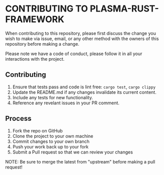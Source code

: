 # CONTRIBUTING TO PLASMA-RUST-FRAMEWORK

When contributing to this repository, please first discuss the change you wish to make via issue, email, or any other method with the owners of this repository before making a change.

Please note we have a code of conduct, please follow it in all your interactions with the project.

## Contributing

1.  Ensure that tests pass and code is lint free: `cargo test`, `cargo clippy`
2.  Update the README.md if any changes invalidate its current content.
3.  Include any tests for new functionality.
4.  Reference any revelant issues in your PR comment.

## Process

1.  Fork the repo on GitHub  
2.  Clone the project to your own machine  
3.  Commit changes to your own branch  
4.  Push your work back up to your fork  
5.  Submit a Pull request so that we can review your changes

NOTE: Be sure to merge the latest from "upstream" before making a pull request!
